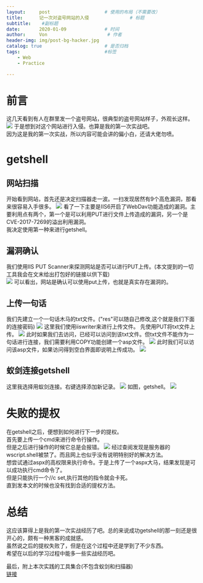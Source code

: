 ```yaml
---
layout:     post                    # 使用的布局（不需要改）
title:      记一次对盗号网站的入侵               # 标题 
subtitle:    #副标题
date:       2020-01-09              # 时间
author:     Von                      # 作者
header-img: img/post-bg-hacker.jpg
catalog: true                       # 是否归档
tags:                               #标签
    - Web
    - Practice

---
```


# 前言
这几天看到有人在群里发一个盗号网站，很典型的盗号网站样子，外观长这样。
![](/blog_img/iis-1.png)
于是想到对这个网站进行入侵。也算是我的第一次实战吧。  
因为这是我的第一次实战，所以内容可能会讲的偏小白，还请大佬勿喷。

# getshell
## 网站扫描
开始看到网站，首先还是决定扫描器走一波。一扫发现居然有9个高危漏洞，那看来很容易入手很多。
![](/blog_img/iis-2.png)
看了一下主要是IIS6开启了WebDav功能造成的漏洞。主要利用点有两个，第一个是可以利用PUT进行文件上传造成的漏洞，另一个是CVE-2017-7269的溢出利用漏洞。  
我决定使用第一种来进行getshell。

## 漏洞确认
我们使用IIS PUT Scanner来探测网站是否可以进行PUT上传。(本文提到的一切工具我会在文末给出打包好的链接以供下载)  
![](/blog_img/iis-3.png)
可以看出，网站是确认可以使用put上传，也就是真实存在漏洞的。  

## 上传一句话
我们先建立一个一句话木马的txt文件。("res"可以随自己修改,这个就是我们下面的连接密码)
![](/blog_img/iis-4.png)
这里我们使用iiswriter来进行上传文件。
先使用PUT将txt文件上传。
![](/blog_img/iis-5.png)
此时如果我们去访问，已经可以访问到该txt文件。但txt文件不能作为一句话进行连接，我们需要利用COPY功能创建一个asp文件。
![](/blog_img/iis-6.png)
此时我们可以访问该asp文件，如果访问得到空白界面即说明上传成功。
![](/blog_img/iis-7.png)

## 蚁剑连接getshell
这里我选择用蚁剑连接。右键选择添加新记录。
![](/blog_img/iis-8.png)
如图，getshell。
![](/blog_img/iis-9.png)

# 失败的提权
在getshell之后，便想到如何进行下一步的提权。  
首先要上传一个cmd来进行命令行操作。  
但是之后进行操作的时候它总是会报错。
![](/blog_img/iis-10.png)
经过查阅发现是服务器的wscript.shell被禁了。而且网上也似乎没有说明特别好的解决方法。  
想尝试通过aspx的高权限来执行命令。于是上传了一个aspx大马，结果发现是可以成功执行cmd命令了。  
但是只能执行一个//c set,执行其他的指令就会卡死。  
直到发本文的时候也没有找到合适的提权方法。

# 总结
这应该算得上是我的第一次实战经历了吧。总的来说成功getshell的那一刻还是很开心的，颇有一种黑客的成就感。  
虽然说之后的提权失败了，但是在这个过程中还是学到了不少东西。  
希望在以后的学习过程中能多一些实战经历吧。  

最后，附上本次实践的工具集合(不包含蚁剑和扫描器)  
[链接](https://pan.baidu.com/s/1SM7UZRIGg6m-a0RReCiJ6w)





